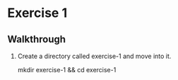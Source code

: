 # Exercise 1

## Walkthrough
1. Create a directory called exercise-1 and move into it.

	mkdir exercise-1 && cd exercise-1
